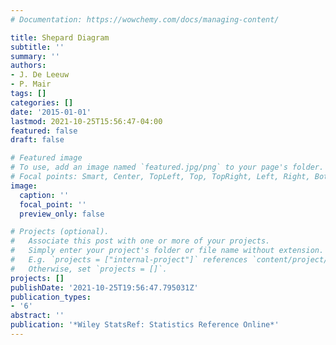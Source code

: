 ```yaml
---
# Documentation: https://wowchemy.com/docs/managing-content/

title: Shepard Diagram
subtitle: ''
summary: ''
authors:
- J. De Leeuw
- P. Mair
tags: []
categories: []
date: '2015-01-01'
lastmod: 2021-10-25T15:56:47-04:00
featured: false
draft: false

# Featured image
# To use, add an image named `featured.jpg/png` to your page's folder.
# Focal points: Smart, Center, TopLeft, Top, TopRight, Left, Right, BottomLeft, Bottom, BottomRight.
image:
  caption: ''
  focal_point: ''
  preview_only: false

# Projects (optional).
#   Associate this post with one or more of your projects.
#   Simply enter your project's folder or file name without extension.
#   E.g. `projects = ["internal-project"]` references `content/project/deep-learning/index.md`.
#   Otherwise, set `projects = []`.
projects: []
publishDate: '2021-10-25T19:56:47.795031Z'
publication_types:
- '6'
abstract: ''
publication: '*Wiley StatsRef: Statistics Reference Online*'
---
```

